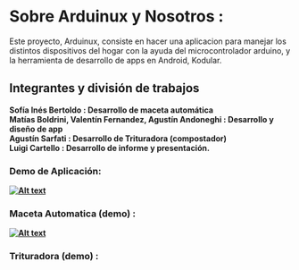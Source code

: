 # Sobre Arduinux y Nosotros :
Este proyecto, Arduinux, consiste en hacer una aplicacion para manejar los distintos dispositivos del hogar con la ayuda del microcontrolador arduino, y la herramienta de desarrollo de apps en Android, Kodular. 

## Integrantes y división de trabajos
<b>Sofía Inés Bertoldo<b/> : Desarrollo de maceta automática <br/>
Matías Boldrini, Valentín Fernandez, Agustín Andoneghi : Desarrollo y diseño de app <br/>
Agustín Sarfati : Desarrollo de Trituradora (compostador) <br/>
Luigi Cartello : Desarrollo  de informe y presentación. <br/>

### Demo de Aplicación:
[![Alt text](https://img.youtube.com/vi/96SLYK1jyqo/0.jpg)](https://https://www.youtube.com/watch?v=96SLYK1jyqo) <br/>
### Maceta Automatica (demo) : 
[![Alt text](https://img.youtube.com/vi/FBv1LNSiLVA/0.jpg)](https://www.youtube.com/watch?v=FBv1LNSiLVA) <br/>
### Trituradora (demo) : 
